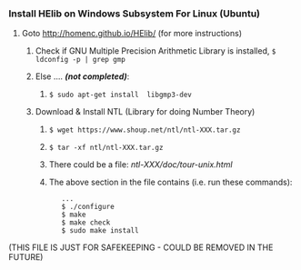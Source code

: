 ### Install HElib on Windows Subsystem For Linux (Ubuntu)

1. Goto http://homenc.github.io/HElib/ (for more instructions)

   1. Check if GNU Multiple Precision Arithmetic Library is installed, `$ ldconfig -p | grep gmp`

   2. Else .... ***(not completed)***:

      1.   `$ sudo apt-get install  libgmp3-dev`

   3. Download & Install NTL (Library for doing Number Theory)

      1. `$ wget https://www.shoup.net/ntl/ntl-XXX.tar.gz `

      2. `$ tar -xf ntl/ntl-XXX.tar.gz`

      3. There could be a file: *ntl-XXX/doc/tour-unix.html*

      4. The above section in the file contains (i.e. run these commands): 

         ```
            ...
            $ ./configure 
            $ make
            $ make check
            $ sudo make install
         ```

(THIS FILE IS JUST FOR SAFEKEEPING - COULD BE REMOVED IN THE FUTURE)

         
